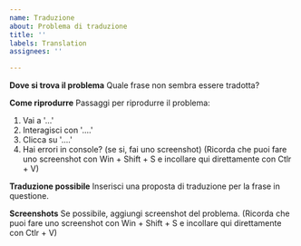 ```yaml
---
name: Traduzione
about: Problema di traduzione
title: ''
labels: Translation
assignees: ''

---
```


**Dove si trova il problema**
Quale frase non sembra essere tradotta?

**Come riprodurre**
Passaggi per riprodurre il problema:
1. Vai a '...'
2. Interagisci con '....'
3. Clicca su '....'
4. Hai errori in console? (se si, fai uno screenshot)
(Ricorda che puoi fare uno screenshot con Win + Shift + S e incollare qui direttamente con Ctlr + V)

**Traduzione possibile**
Inserisci una proposta di traduzione per la frase in questione.

**Screenshots**
Se possibile, aggiungi screenshot del problema.
(Ricorda che puoi fare uno screenshot con Win + Shift + S e incollare qui direttamente con Ctlr + V)
